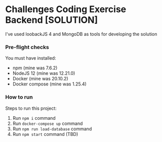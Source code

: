 # Challenges Coding Exercise Backend [SOLUTION]
I've used loobackJS 4 and MongoDB as tools for developing the solution

### Pre-flight checks

You must have installed:

- npm (mine was 7.6.2)
- NodeJS 12 (mine was 12.21.0)
- Docker (mine was 20.10.2)
- Docker compose (mine was 1.25.4)

### How to run
Steps to run this project:

1. Run `npm i` command
2. Run `docker-compose up` command
3. Run `npm run load-database` command
4. Run `npm start` command (TBD) 


